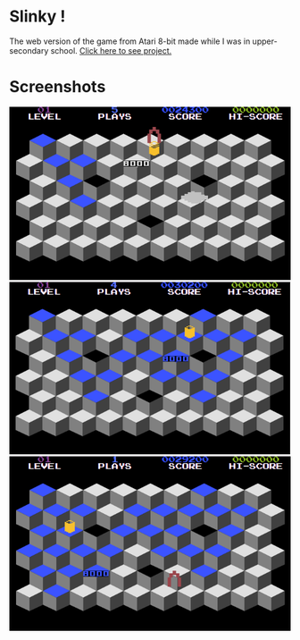 # Slinky !
The web version of the game from Atari 8-bit made while I was in upper-secondary school. [Click here to see project.](https://kosiarznerek.github.io/web-slinky/index.html)

# Screenshots
![Screenshot_0](https://raw.githubusercontent.com/Kosiarznerek/web-slinky/master/screenshots/0.png)
![Screenshot_1](https://raw.githubusercontent.com/Kosiarznerek/web-slinky/master/screenshots/1.png)
![Screenshot_2](https://raw.githubusercontent.com/Kosiarznerek/web-slinky/master/screenshots/2.png)
